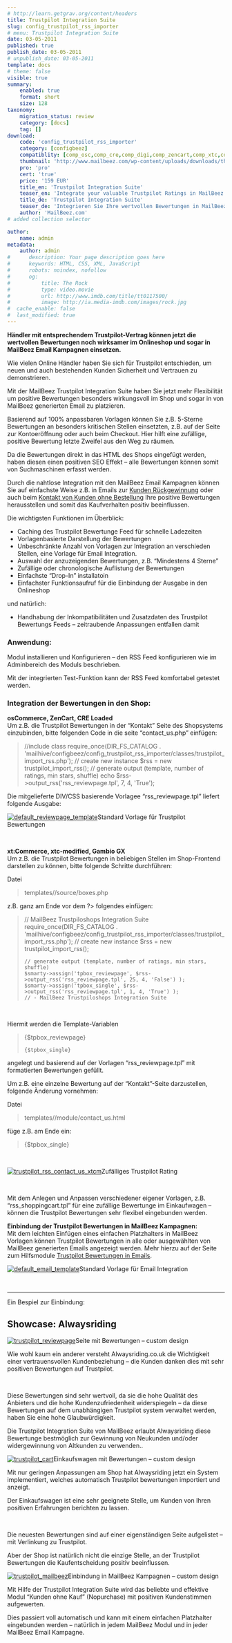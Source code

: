 ```yaml
---
# http://learn.getgrav.org/content/headers
title: Trustpilot Integration Suite
slug: config_trustpilot_rss_importer
# menu: Trustpilot Integration Suite
date: 03-05-2011
published: true
publish_date: 03-05-2011
# unpublish_date: 03-05-2011
template: docs
# theme: false
visible: true
summary:
    enabled: true
    format: short
    size: 128
taxonomy:
    migration_status: review
    category: [docs]
    tag: []
download:
    code: 'config_trustpilot_rss_importer'
    category: [configbeez]
    compatiblity: [comp_osc,comp_cre,comp_digi,comp_zencart,comp_xtc,comp_gambio]
    thumbnail: 'http://www.mailbeez.com/wp-content/uploads/downloads/thumbnails/2011/03/top_64.png'
    pro: 'pro'
    cert: 'true'
    price: '159 EUR'
    title_en: 'Trustpilot Integration Suite'
    teaser_en: 'Integrate your valuable Trustpilot Ratings in MailBeez Campaigs and your Storefront (SEO)'
    title_de: 'Trustpilot Integration Suite'
    teaser_de: 'Integrieren Sie Ihre wertvollen Bewertungen in MailBeez Kampagnen und den Shop (SEO)'
    author: 'MailBeez.com'
# added collection selector

author:
    name: admin
metadata:
    author: admin
#      description: Your page description goes here
#      keywords: HTML, CSS, XML, JavaScript
#      robots: noindex, nofollow
#      og:
#          title: The Rock
#          type: video.movie
#          url: http://www.imdb.com/title/tt0117500/
#          image: http://ia.media-imdb.com/images/rock.jpg
#  cache_enable: false
#  last_modified: true
---
```


**Händler mit entsprechendem Trustpilot-Vertrag können jetzt die wertvollen Bewertungen noch wirksamer im Onlineshop und sogar in MailBeez Email Kampagnen einsetzen.**

Wie vielen Online Händler haben Sie sich für Trustpilot entschieden, um neuen und auch bestehenden Kunden Sicherheit und Vertrauen zu demonstrieren.

Mit der MailBeez Trustpilot Integration Suite haben Sie jetzt mehr Flexibilität um positive Bewertungen besonders wirkungsvoll im Shop und sogar in von MailBeez generierten Email zu platzieren.

Basierend auf 100% anpassbaren Vorlagen können Sie z.B. 5-Sterne Bewertungen an besonders kritischen Stellen einsetzten, z.B. auf der Seite zur Kontoeröffnung oder auch beim Checkout. Hier hilft eine zufällige, positive Bewertung letzte Zweifel aus den Weg zu räumen.

Da die Bewertungen direkt in das HTML des Shops eingefügt werden, haben diesen einen positiven SEO Effekt – alle Bewertungen können somit von Suchmaschinen erfasst werden.

Durch die nahtlose Integration mit den MailBeez Email Kampagnen können Sie auf einfachste Weise z.B. in Emails zur [Kunden Rückgewinnung](http://www.mailbeez.com/documentation/mailbeez/winback_advanced/ "Winback Advanced") oder auch beim [Kontakt von Kunden ohne Bestellung](http://www.mailbeez.com/documentation/mailbeez/nopurchase_advanced/ "No Purchase Advanced") Ihre positive Bewertungen herausstellen und somit das Kaufverhalten positiv beeinflussen.

Die wichtigsten Funktionen im Überblick:

- Caching des Trustpilot Bewertunge Feed für schnelle Ladezeiten
- Vorlagenbasierte Darstellung der Bewertungen
- Unbeschränkte Anzahl von Vorlagen zur Integration an verschieden Stellen, eine Vorlage für Email Integration.
- Auswahl der anzuzeigenden Bewertungen, z.B. “Mindestens 4 Sterne”
- Zufällige oder chronologische Auflistung der Bewertungen
- Einfachste “Drop-In” installatoin
- Einfachster Funktionsaufruf für die Einbindung der Ausgabe in den Onlineshop

und natürlich:

- Handhabung der Inkompatibilitäten und Zusatzdaten des Trustpilot Bewertungs Feeds – zeitraubende Anpassungen entfallen damit

### Anwendung:

Modul installieren und Konfigurieren – den RSS Feed konfigurieren wie im Adminbereich des Moduls beschrieben.

Mit der integrierten Test-Funktion kann der RSS Feed komfortabel getestet werden.

### Integration der Bewertungen in den Shop:

**osCommerce, ZenCart, CRE Loaded**  
 Um z.B. die Trustpilot Bewertungen in der “Kontakt” Seite des Shopsystems einzubinden, bitte folgenden Code in die seite “contact\_us.php” einfügen:

> //include class
>     require_once(DIR_FS_CATALOG . 'mailhive/configbeez/config_trustpilot_rss_importer/classes/trustpilot_import_rss.php');
>     // create new instance
>     $rss = new trustpilot_import_rss();
>     // generate output (template, number of ratings, min stars, shuffle)
>     echo $rss->output_rss('rss_reviewpage.tpl', 7, 4, 'True');

Die mitgelieferte DIV/CSS basierende Vorlagee “rss\_reviewpage.tpl” liefert folgende Ausgabe:

[![](http://www.mailbeez.com/wp-content/uploads/2011/05/default_reviewpage_template-300x262.png "default_reviewpage_template")](http://www.mailbeez.com/wp-content/uploads/2011/05/default_reviewpage_template.png)Standard Vorlage für Trustpilot Bewertungen

 

 

**xt:Commerce, xtc-modified, Gambio GX**  
 Um z.B. die Trustpilot Bewertungen in beliebigen Stellen im Shop-Frontend darstellen zu können, bitte folgende Schritte durchführen:

Datei

> templates/<dein template>/source/boxes.php

z.B. ganz am Ende vor dem ?> folgendes einfügen:

> // MailBeez Trustpiloshops Integration Suite
>     require_once(DIR_FS_CATALOG . 'mailhive/configbeez/config_trustpilot_rss_importer/classes/trustpilot_import_rss.php');
>     // create new instance
>     $rss = new trustpilot_import_rss();
>     
>     // generate output (template, number of ratings, min stars, shuffle)
>     $smarty->assign('tpbox_reviewpage', $rss->output_rss('rss_reviewpage.tpl', 25, 4, 'False') );
>     $smarty->assign('tpbox_single', $rss->output_rss('rss_reviewpage.tpl', 1, 4, 'True') );
>     // - MailBeez Trustpiloshops Integration Suite

 

Hiermit werden die Template-Variablen

> {$tpbox_reviewpage}
> 
>  
>     {$tpbox_single}

angelegt und basierend auf der Vorlagen “rss\_reviewpage.tpl” mit formatierten Bewertungen gefüllt.

Um z.B. eine einzelne Bewertung auf der “Kontakt”-Seite darzustellen, folgende Änderung vornehmen:

Datei

> templates/<dein template>/module/contact\_us.html

füge z.B. am Ende ein:

> {$tpbox_single}

 

[![](http://www.mailbeez.com/wp-content/uploads/2011/05/trustpilot_rss_contact_us_xtcm-250x114.png "trustpilot_rss_contact_us_xtcm")](http://www.mailbeez.com/wp-content/uploads/2011/05/trustpilot_rss_contact_us_xtcm.png)Zufälliges Trustpilot Rating

 

 

Mit dem Anlegen und Anpassen verschiedener eigener Vorlagen, z.B. “rss\_shoppingcart.tpl” für eine zufällige Bewertunge im Einkaufwagen – können die Trustpilot Bewertungen sehr flexibel eingebunden werden.

**Einbindung der Trustpilot Bewertungen in MailBeez Kampagnen:**  
 Mit dem leichten Einfügen eines einfachen Platzhalters in MailBeez Vorlagen können Trustpilot Bewertungen in alle oder ausgewählten von MailBeez generierten Emails angezeigt werden. Mehr hierzu auf der Seite zum Hilfsmodule [Trustpilot Bewertungen in Emails](http://www.mailbeez.com/documentation/filterbeez/filter_add_trustpilot_rss/?lang=de "Add Trustpilot Ratings").

[![](http://www.mailbeez.com/wp-content/uploads/2011/05/default_email_template-300x289.png "default_email_template")](http://www.mailbeez.com/wp-content/uploads/2011/05/default_email_template.png)Standard Vorlage für Email Integration

 

 

- - - - - -

Ein Bespiel zur Einbindung:

## Showcase: Alwaysriding

[![](http://www.mailbeez.com/wp-content/uploads/2011/05/trustpilot_reviewpage-300x255.png "trustpilot_reviewpage")](http://www.mailbeez.com/wp-content/uploads/2011/05/trustpilot_reviewpage.png)Seite mit Bewertungen – custom design

 

Wie wohl kaum ein anderer versteht Alwaysriding.co.uk die Wichtigkeit einer vertrauensvollen Kundenbeziehung – die Kunden danken dies mit sehr positiven Bewertungen auf Trustpilot.

 

Diese Bewertungen sind sehr wertvoll, da sie die hohe Qualität des Anbieters und die hohe Kundenzufriedenheit widerspiegeln – da diese Bewertungen auf dem unabhängigen Trustpilot system verwaltet werden, haben Sie eine hohe Glaubwürdigkeit.

Die Trustpilot Integration Suite von MailBeez erlaubt Alwaysriding diese Bewertunge bestmöglich zur Gewinnung von Neukunden und/oder widergewinnung von Altkunden zu verwenden..

[![](http://www.mailbeez.com/wp-content/uploads/2011/05/trustpilot_cart-300x255.png "trustpilot_cart")](http://www.mailbeez.com/wp-content/uploads/2011/05/trustpilot_cart.png)Einkaufswagen mit Bewertungen – custom design

 

Mit nur geringen Anpassungen am Shop hat Alwaysriding jetzt ein System implementiert, welches automatisch Trustpilot bewertungen importiert und anzeigt.

Der Einkaufswagen ist eine sehr geeignete Stelle, um Kunden von Ihren positiven Erfahrungen berichten zu lassen.

 

Die neuesten Bewertungen sind auf einer eigenständigen Seite aufgelistet – mit Verlinkung zu Trustpilot.

Aber der Shop ist natürlich nicht die einzige Stelle, an der Trustpilot Bewertungen die Kaufentscheidung positiv beeinflussen.

[![](http://www.mailbeez.com/wp-content/uploads/2011/05/trustpilot_mailbeez-165x300.png "trustpilot_mailbeez")](http://www.mailbeez.com/wp-content/uploads/2011/05/trustpilot_mailbeez.png)Einbindung in MailBeez Kampagnen – custom design

 

Mit Hilfe der Trustpilot Integration Suite wird das beliebte und effektive Modul “Kunden ohne Kauf” (Nopurchase) mit positiven Kundenstimmen aufgewerten.

Dies passiert voll automatisch und kann mit einem einfachen Platzhalter eingebunden werden – natürlich in jedem MailBeez Modul und in jeder MailBeez Email Kampagne.
